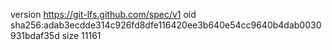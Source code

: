 version https://git-lfs.github.com/spec/v1
oid sha256:adab3ecdde314c926fd8dfe116420ee3b640e54cc9640b4dab0030931bdaf35d
size 11161
